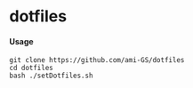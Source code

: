 # dotfiles

#### Usage
``` shell
git clone https://github.com/ami-GS/dotfiles
cd dotfiles
bash ./setDotfiles.sh
```
